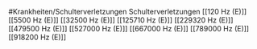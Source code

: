 #Krankheiten/Schulterverletzungen
Schulterverletzungen
[[120 Hz (E)]]
[[5500 Hz (E)]]
[[32500 Hz (E)]]
[[125710 Hz (E)]]
[[229320 Hz (E)]]
[[479500 Hz (E)]]
[[527000 Hz (E)]]
[[667000 Hz (E)]]
[[789000 Hz (E)]]
[[918200 Hz (E)]]